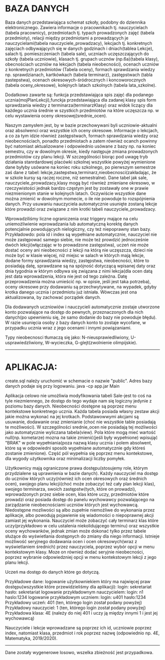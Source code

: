 
# BAZA DANYCH
Baza danych przedstawiająca schemat szkoły, podobny do dziennika elektronicznego.
Zawiera informacje o
pracownikach tj. nauczycielach (tabela pracownicy),
przedmiotach tj. typach prowadzonych zajęć (tabela przedmioty),
relacji między przedmiotami a prowadzących je nauczycielami(tabela nauczyciele_prowadzacy),
lekcjach tj. konkretnych zajęciach odbywających się w danych godzinach i dniach(tablea Lekcje),
salach tj. pomieszczeniach (tabela sale),
uczniach uczęszczających do szkoły (tabela uczniowie),
klasach tj. grupach ucznów (np.6a)(tabela klasy),
obecnościach uczniów na lekcjach  (tabela nieobecności),
ocenach uczniów z konkretnych przedmiotów (Tabela oceny),
formach sprawdzania wiedzy np. sprawdzianach, kartkówkach (tabela terminarz),
zastępstwach (tabla zastepstwa),
ocenach okresowych-śródrocznych i koncoworocznych (tabela oceny_okresowe),
kolejnych latach szkolnych (tabela lata_szkolne).

Dodatkowo zawarte są:
funkcja przedstawiająca spis zajęć dla podanego ucznia(mojPlanLekcji),funckja przedstawiająca dla zadanej klasy spis form sprawdzania wiedzy z terminarza(terminarzKlasy) oraz widok liczący dla każdego ucznia średnie w szystkich przedmiotów na które uczęszcza np. w celu wystawienia oceny okresowej(srednie_ocen).

Naszym zamysłem jest, by w bazie przechowywani byli uczniowie-aktualni oraz absolwenci oraz wszystkie ich oceny okresowe.
Informacje o lekcjach, a co za tym idzie również zastępstwach, formach sprawdzania wiedzy oraz nieobecnościach, ponadto przedmiotach a zatem również ocanch powinny być natomiast aktualizowane i odpowiednio usówane z bazy np. na koniec semestru, czy w dowolnym okresie, kiedy następuje zmiana prowadzonych przedmiotów czy planu lekcji. W szczególności biorąc pod uwagę tryb działania stanrdardowej placówki szkolnej wszystkie powyżej wymienione dane byłyby usówane na koniec  roku szkolnego, po pierwszym semestrze zaś dane z tabel: lekcje,zastepstwa,terminarz,nieobecnosci(zakładając, że w szkole kursy są raczej roczne, niż semestralne).
Dane tabel jak sale, nauczyciele_prowadzacy,klasy mogą być również zmieniane okresowo, w rzeczywistości jednak bardzo częstym jest by zostawały one w prawie niezmienionym stanie w kolejnych latach.
Oczywiście wszystkie dane można zmienić w dowolnym momecie, o ile nie powoduje to rozspójnienia danych.
Przy usuwaniu nauczyciela automatycznie usunięte zostaną lekcje które prowadzi oraz związane z nim krotki tabeli nauczyciele_prowadzacy.

Wprowadziliśmy liczne ograniczenia oraz triggery mające na celu uniemożliwienie wprowadzania lub automatyczną korektę danych potencjalnie powodujących nielogiczny, czy też niepoprawny stan bazy. Przykładowdo:
pola id i index są wypełniane automatycznie,
nauczyciel nie może zastępować samego siebie, nie może też prowdzić jednocześnie dwóch lekcji(włączając w to prowadzone zastępstwa),
uczeń nie może dostać oceny ani nieobecności z lekcji na którą nie uczęszcza,
dzieci nie może być w klasie więcej, niż miejsc w salach w których mają lekcje,
dodane formy sprawdzania wiedzy, zastępstwa, nieobecności, które to posiadają datę, sprawdzane są na spójność dotyczącą wpisanej daty oraz dnia tygodnia w którym odbywa się związana z nimi lekcja(dla ocen datą jest data wprowadzenia, która nie jest od tego zależna. Datę przeprowadzenia można umieścić np. w opisie, jeśli jest taka potrzeba),
oceny okresowe przy dodawaniu są przechwytywane, na wypadek, gdyby krotka danego ucznia i przedmiotu już istniała. Wówczas jest ona aktualizowana, by zachować porządek danych.


Dla dodawanych uczniowiów i nauczycieli automatycznie zostaje utworzone konto pozwalające na dostęp do pewnych, przeznaczonych dla nich danych(po upewnieniu się, że samo dodanie do bazy nie powoduje błędu).
W razie usunięcia osoby z bazy danych konto to zostaje wycofane, w przypadku ucznia wraz z jego ocenami i innymi powiązaniami.

Typy nieobecnosci tłumaczą się jako: N-nieusprawiedliwiony, U-usprawiedzliwiony, W-wycieczka, G-glejt(zwolnienie olimpijskie).

--------------------------------------------------------------------------------------------

# APLIKACJA:
create.sql należy uruchomić w schemacie o nazwie "public". Adres bazy danych podaje się przy logowaniu.
java -cp app.jar Main

Aplikacja celowo nie umożliwia modyfikowania tabeli Sale-jest to coś na tyle niezmiennego, że dostęp do tego wydaje nam się logiczny jedynie z poziomu bazy danych.
Nieobecności dostępne są poprzez menu kontekstowe konkretnego ucznia.
Każda tabela posiada własny zestaw akcji jakie można wykonać na jej krotkach. Podstawowwymi akcjami są usuwanie, dodawanie oraz zmienianie
(choć nie wszystkie table posiadają te możliwości). W szczególności srednie_ocen nie posiadają tej możliwości jako automatycznie wyliczana tabela(view).
Pola które mogą mieć wartość null(np. kometarze) mozna na takie zmienić(jeśli były wypełnione) wpisująć "BRAK" w pole wypełniania(poza nazwą klasy ucznia i polem absolwent, które są w odpowiedni sposób wypełniane automatycznie gdy któreś zostanie zmienione).
Część pól wypełnia się poprzez menu kontekstowe, dla wygody użytkownika oraz minimalizacji liczby pomyłek.

Użytkownicy mają ograniczone prawa dostępu(stosujemy role, którym przydzialene są uprawnienia w bazie danych).
Każdy nauczyciel ma dostęp do uczniów których uczy(również ich ocen okresowych oraz średnich ocen),
swojego planu lekcji(choć może zobaczyć też cały plan lekcji klas), swojego terminarza, swoich zastępstw(tych, które on prowadzi),
wprowadzonych przez siebie ocen, klas które uczy, przedmiotów które prowadzi oraz posiada dostęp do panelu wychowawcy pozwalającego na
zarządzanie nieobecnościami uczniów których jest wychowawcą.
Niedostępne mozliwości są albo zupełnie niemożliwe do wykonania przez aplikacje, albo powodują pojawienie się wiadomości o niepoprawnej akcji
zamiast jej wykonania.
Nauczyciel może zobaczyć cały terminarz klas które uczy(przykładowo w celu ustalenia niekolidującego terminu) oraz wszystkie oceny wychowanków,
jednak zmian może dokonać tylko przez tabele służące do wyświetlania dostępnych do zmiany dla niego informacji.
Istnieje możliwość seryjnego dodawania ocen i ocen okresowych(wraz z wyświetlaniem średnich) przez nauczyciela, poprzez wybór opcji w menu kontekstowym klasy.
Moze on również dodać seryjnie nieobecności, poprzez wybranie odpowiedzniej opcji w menu kontekstowym lekcji z jego planu lekcji.

Uczeń ma dostęp do danych które go dotyczą.

Przykładowe dane:
logowanie użytkowniekiem który ma najwięcej praw dostępu(wszystkie które przewidzieliśmy dla aplikacji): login: sekretariat hasło: sekretariat
logowanie przykładownym nauczycielem: login: n1 haslo:1234
logowanie przykładowym uczniem: login: u401 hasło:1234
Przykładowy uczeń: 401 (ten, którego login został podany powyżej)
Przykładowy nauczyciel: 1 (ten, którego login został podany powyżej)
Przykładowa klasa: 4E  (należy do niej 401 i uczy ją między innymi 1 i jest jej wychowawcą)


Nauczyciele i lekcje wprowadzane są poprzez ich id, uczniowie poprzez index, natomiast klasa, przedmiot i rok poprzez nazwę
(odpowiednio np. 4E, Matematyka, 2019/2020).

--------------------------------------------
Dane zostały wygenerowe losowo, wszelka zbieżność jest przypadkowa.

